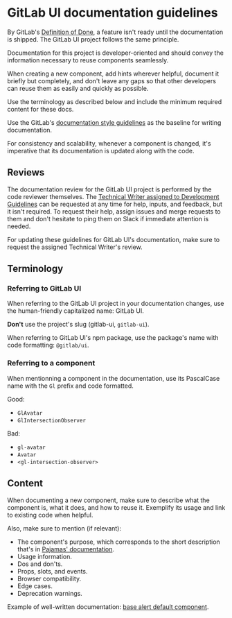 # GitLab UI documentation guidelines

By GitLab's [Definition of Done](https://docs.gitlab.com/ee/development/contributing/merge_request_workflow.html#definition-of-done),
a feature isn't ready until the documentation is shipped. The GitLab UI project
follows the same principle.

Documentation for this project is developer-oriented and should convey the
information necessary to reuse components seamlessly.

When creating a new component, add hints wherever helpful, document it briefly but completely,
and don't leave any gaps so that other developers can reuse them as easily and quickly as possible.

Use the terminology as described below and include the minimum required content
for these docs.

Use the GitLab's [documentation style guidelines](https://docs.gitlab.com/ee/development/documentation/styleguide.html)
as the baseline for writing documentation.

For consistency and scalability, whenever a component is changed, it's imperative
that its documentation is updated along with the code.

## Reviews

The documentation review for the GitLab UI project is performed by the code
reviewer themselves. The [Technical Writer assigned to Development Guidelines](https://about.gitlab.com/handbook/engineering/ux/technical-writing/#assignments-to-development-guidelines)
can be requested at any time for help, inputs, and feedback, but it isn't
required. To request their help, assign issues
and merge requests to them and don't hesitate to ping them on Slack if immediate attention is needed.

For updating these guidelines for GitLab UI's documentation, make sure to request the assigned Technical Writer's review.

## Terminology

### Referring to GitLab UI

When referring to the GitLab UI project in your documentation changes, use the human-friendly
capitalized name: GitLab UI.

**Don't** use the project's slug (gitlab-ui, `gitlab-ui`).

When referring to GitLab UI's npm package, use the package's name with code formatting: `@gitlab/ui`.

### Referring to a component

When mentionning a component in the documentation, use its PascalCase name with the `Gl` prefix and
code formatted.

Good:

- `GlAvatar`
- `GlIntersectionObserver`

Bad:

- `gl-avatar`
- `Avatar`
- `<gl-intersection-observer>`

## Content

When documenting a new component, make sure to describe what the component is,
what it does, and how to reuse it. Exemplify its usage and link to existing
code when helpful.

Also, make sure to mention (if relevant):

- The component's purpose, which corresponds to the short description that's in [Pajamas' documentation](https://design.gitlab.com/components/).
- Usage information.
- Dos and don'ts.
- Props, slots, and events.
- Browser compatibility.
- Edge cases.
- Deprecation warnings.

Example of well-written documentation: [base alert default component](https://gitlab-org.gitlab.io/gitlab-ui/?path=/story/base-alert--default).
